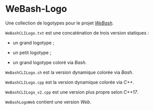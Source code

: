 # WeBash-Logo

Une collection de logotypes pour le projet [*WeBash*](https://github.com/taokann/WeBash "Source du projet WeBash").

`WeBashCLILogo.txt` est une concaténation de trois version statiques :

* un grand logotype ;

* un petit logotype ;

* un grand logotype coloré via *Bash*.

`WeBashCLILogo.sh` est la version dynamique colorée via *Bash*.

`WeBashCLILogo.cpp` est la version dynamique colorée via *C++*.

`WeBashCLILogo_v2.cpp` est une version plus propre selon *C++17*.

`WeBashLogoWeb` contient une version *Web*.
